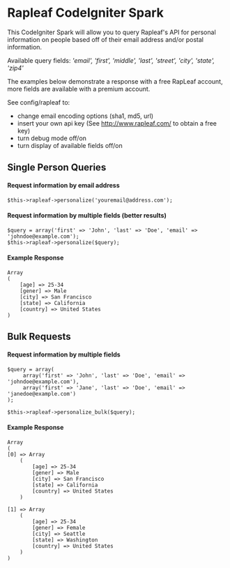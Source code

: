 # Rapleaf CodeIgniter Spark
This CodeIgniter Spark will allow you to query Rapleaf's API for personal information on people based off of their email address and/or postal information.

Available query fields: _'email', 'first', 'middle', 'last', 'street', 'city', 'state', 'zip4'_

The examples below demonstrate a response with a free RapLeaf account, more fields are available with a premium account.

See config/rapleaf to:

*   change email encoding options (sha1, md5, url)
*   insert your own api key (See http://www.rapleaf.com/ to obtain a free key)
*   turn debug mode off/on
*   turn display of available fields off/on

## Single Person Queries

#### Request information by email address
    $this->rapleaf->personalize('youremail@address.com');

#### Request information by multiple fields (better results)
    $query = array('first' => 'John', 'last' => 'Doe', 'email' => 'johndoe@example.com');
    $this->rapleaf->personalize($query);

#### Example Response

    Array
    (
        [age] => 25-34
        [gener] => Male
        [city] => San Francisco
        [state] => California
        [country] => United States
    )

## Bulk Requests

#### Request information by multiple fields

    $query = array(
         array('first' => 'John', 'last' => 'Doe', 'email' => 'johndoe@example.com'),
         array('first' => 'Jane', 'last' => 'Doe', 'email' => 'janedoe@example.com')
    );

    $this->rapleaf->personalize_bulk($query);

#### Example Response

    Array
    (
    [0] => Array
        (
            [age] => 25-34
            [gener] => Male
            [city] => San Francisco
            [state] => California
            [country] => United States
        )

    [1] => Array
        (
            [age] => 25-34
            [gener] => Female
            [city] => Seattle
            [state] => Washington
            [country] => United States
        )
    )